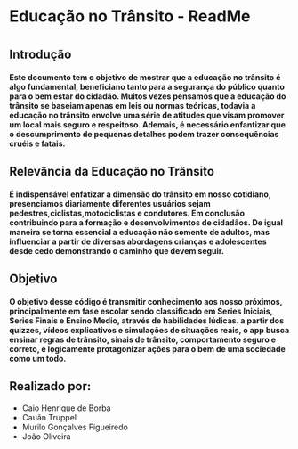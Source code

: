 <h1>Educação no Trânsito - ReadMe <h1>
  <h2>Introdução</h2>
    <h4>
    Este documento tem o objetivo de mostrar que a educação no trânsito é algo fundamental, beneficiano tanto para a segurança do público quanto para o bem estar do cidadão.
    Muitos vezes pensamos que a educação do trânsito se baseiam apenas em leis ou normas teóricas, todavia a educação no trânsito envolve uma série de atitudes que visam promover um local mais seguro e respeitoso.
    Ademais, é necessário enfantizar que o descumprimento de pequenas detalhes podem trazer consequências cruéis e fatais.
    </h4>
  <h2>Relevância da Educação no Trânsito</h2>
    <h4>
    É indispensável enfatizar a dimensão do trânsito em nosso cotidiano, presenciamos diariamente diferentes usuários sejam pedestres,ciclistas,motociclistas e condutores.
    Em conclusão contribuindo para a formação e desenvolvimentos de cidadãos. De igual maneira se torna essencial a educação não somente de adultos, mas influenciar a partir de diversas abordagens crianças e adolescentes 
    desde cedo demonstrando o caminho que devem seguir.
    </h4>
    <h2>Objetivo</h2>
      <h4>
  O objetivo desse código é transmitir conhecimento aos nosso próximos, principalmente em fase escolar sendo classificado em Series Iniciais, Series Finais e Ensino Medio, através de habilidades lúdicas.
   a partir dos quizzes, vídeos explicativos e simulações de situações reais, o app busca ensinar regras de trânsito, sinais de trânsito, comportamento seguro e correto, e logicamente protagonizar ações para o bem de uma sociedade como um todo.
    </h4>
    <h2>Realizado por:</h2>
    <ul>
      <li>Caio Henrique de Borba </li>
      <li>Cauãn Truppel</li>
      <li>Murilo Gonçalves Figueiredo</li>
      <li>João Oliveira</li>
    </ul>
    

 



